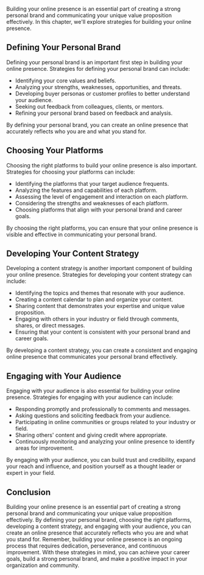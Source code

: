 
Building your online presence is an essential part of creating a strong personal brand and communicating your unique value proposition effectively. In this chapter, we'll explore strategies for building your online presence.

Defining Your Personal Brand
----------------------------

Defining your personal brand is an important first step in building your online presence. Strategies for defining your personal brand can include:

* Identifying your core values and beliefs.
* Analyzing your strengths, weaknesses, opportunities, and threats.
* Developing buyer personas or customer profiles to better understand your audience.
* Seeking out feedback from colleagues, clients, or mentors.
* Refining your personal brand based on feedback and analysis.

By defining your personal brand, you can create an online presence that accurately reflects who you are and what you stand for.

Choosing Your Platforms
-----------------------

Choosing the right platforms to build your online presence is also important. Strategies for choosing your platforms can include:

* Identifying the platforms that your target audience frequents.
* Analyzing the features and capabilities of each platform.
* Assessing the level of engagement and interaction on each platform.
* Considering the strengths and weaknesses of each platform.
* Choosing platforms that align with your personal brand and career goals.

By choosing the right platforms, you can ensure that your online presence is visible and effective in communicating your personal brand.

Developing Your Content Strategy
--------------------------------

Developing a content strategy is another important component of building your online presence. Strategies for developing your content strategy can include:

* Identifying the topics and themes that resonate with your audience.
* Creating a content calendar to plan and organize your content.
* Sharing content that demonstrates your expertise and unique value proposition.
* Engaging with others in your industry or field through comments, shares, or direct messages.
* Ensuring that your content is consistent with your personal brand and career goals.

By developing a content strategy, you can create a consistent and engaging online presence that communicates your personal brand effectively.

Engaging with Your Audience
---------------------------

Engaging with your audience is also essential for building your online presence. Strategies for engaging with your audience can include:

* Responding promptly and professionally to comments and messages.
* Asking questions and soliciting feedback from your audience.
* Participating in online communities or groups related to your industry or field.
* Sharing others' content and giving credit where appropriate.
* Continuously monitoring and analyzing your online presence to identify areas for improvement.

By engaging with your audience, you can build trust and credibility, expand your reach and influence, and position yourself as a thought leader or expert in your field.

Conclusion
----------

Building your online presence is an essential part of creating a strong personal brand and communicating your unique value proposition effectively. By defining your personal brand, choosing the right platforms, developing a content strategy, and engaging with your audience, you can create an online presence that accurately reflects who you are and what you stand for. Remember, building your online presence is an ongoing process that requires dedication, perseverance, and continuous improvement. With these strategies in mind, you can achieve your career goals, build a strong personal brand, and make a positive impact in your organization and community.
